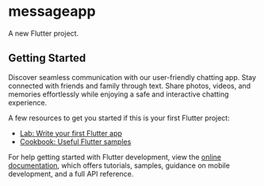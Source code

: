 # messageapp

A new Flutter project.

## Getting Started

Discover seamless communication with our user-friendly chatting app. Stay connected with 
friends and family through text. Share photos, videos, and memories effortlessly while enjoying a safe 
and interactive chatting experience.

A few resources to get you started if this is your first Flutter project:

- [Lab: Write your first Flutter app](https://docs.flutter.dev/get-started/codelab)
- [Cookbook: Useful Flutter samples](https://docs.flutter.dev/cookbook)

For help getting started with Flutter development, view the
[online documentation](https://docs.flutter.dev/), which offers tutorials,
samples, guidance on mobile development, and a full API reference.
